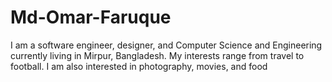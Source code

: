 # Md-Omar-Faruque
I am a software engineer, designer, and Computer Science and Engineering currently living in Mirpur, Bangladesh. My interests range from travel to football. I am also interested in photography, movies, and food
